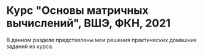 # Курс "Основы матричных вычислений", ВШЭ, ФКН, 2021
В данном разделе представлены мои решения практических домашних заданий из курса.
